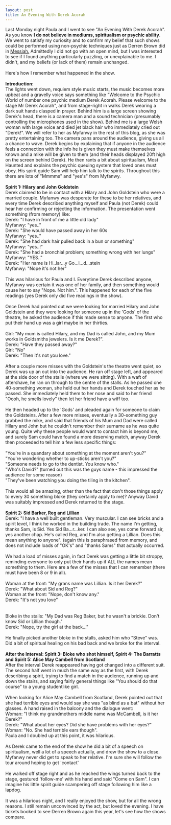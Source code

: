 ```yaml
--- 
layout: post
title: An Evening With Derek Acorah
---
```

Last Monday night Paula and I went to see "An Evening With Derek Acorah". As you know **I do not believe in mediums, spiritualism or psychic ability**. We went to satisfy my curiosity and to confirm my belief that such shows could be performed using non-psychic techniques just as Derren Brown did in [Messiah.](http://roysworld.co.uk/?p=2700) Admittedly I did not go with an open mind, but I was interested to see if I found anything particularly puzzling, or unexplainable to me. I didn't, and my beliefs (or lack of them) remain unchanged.<br /><br />Here's how I remember what happened in the show. <br /><br />**Introduction:**<br />The lights went down, requiem style music starts, the music becomes more upbeat and a gravelly voice says something like "Welcome to the Psychic World of number one psychic medium Derek Acorah. Please welcome to the stage Mr Derek Acorah", and from stage-right in walks Derek wearing a dark suit hands clasped in prayer. Behind him is a large screen showing Derek's head, there is a camera man and a sound technician (presumably controlling the microphones used in the show). Behind me is a large Welsh woman with large voice and died jet black hair who immediately cried out "Derek!". We will refer to her as Myfanwy in the rest of this blog, as she was pretty entertaining too. The camera pans around the audience, giving us all a chance to wave. Derek begins by explaining that if anyone in the audience feels a connection with the info he is given they must make themselves known and a mike will be given to them (and their heads displayed 20ft high on the screen behind Derek). He then rants a bit about spiritualism, Most Haunted and explains the psychic queuing system that loved ones must obey. His spirit guide Sam will help him talk to the spirits. Throughout this there are lots of "Mmmms" and "yes's" from Myfanwy.<br /><br />**Spirit 1: Hilary and John Goldstein**<br />Derek claimed to be in contact with a Hilary and John Goldstein who were a married couple. Myfanwy was desperate for these to be her relatives, and every time Derek described anything myself and Paula (not Derek) could hear her confirming or rejecting the information. The presentation went something (from memory) like:<br />Derek: "I have in front of me a little old lady"<br />Myfanwy: "yes.."<br />Derek: "She would have passed away in her 60s<br />Myfanwy: "yes.."<br />Derek: "She had dark hair pulled back in a bun or something"<br />Myfanwy: "yes..!"<br />Derek: "She had a bronchial problem; something wrong with her lungs"<br />Myfanwy: "YES.."<br />Derek: "Her name is Hi..lar...y Go...l...d...stein<br />Myfanwy: "Nope it's not her"<br /><br />This was hilarious for Paula and I. Everytime Derek described anyone, Myfanwy was certain it was one of her family, and then something would cause her to say "Nope. Not him.". This happened for each of the five readings (yes Derek only did five readings in the show).<br /><br />Once Derek had pointed out we were looking for married Hilary and John Goldstein and they were looking for someone up in the 'Gods' of the theatre, he asked the audience if this made sense to anyone. The first who put their hand up was a girl maybe in her thirties.<br /><br />Girl: "My mum is called Hilary, and my Dad is called John, and my Mum works in Goldsmiths jewelers. Is it me Derek?". <br />Derek: "Have they passed away?"<br />Girl: "No"<br />Derek: "Then it's not you love."<br /><br />After a couple more misses with the Goldstein's the theatre went quiet, so Derek was up an out into the audience. He ran off stage left, and appeared at the side door of the stalls (where we were sitting). With a waft of aftershave, he ran on through to the centre of the stalls. As he passed one 40-something woman, she held out her hands and Derek touched her as he passed. She immediately held them to her nose and said to her friend "Oooh, he smells lovely" then let her friend have a wiff too. <br /><br />He then headed up to the 'Gods' and pleaded again for someone to claim the Goldsteins. After a few more misses, eventually a 30-something guy grabbed the mike, and said that friends of his Mum and Dad were called Hilary and John but he couldn't remember their surname as he was quite young. Quite why these people would want to contact him is beyond me, and surely Sam could have found a more deserving match, anyway Derek then proceeded to tell him a few less specific things:<br /><br />"You're in a quandary about something at the moment aren't you?"<br />"You're wondering whether to up-sticks aren't you?"<br />"Someone needs to go to the dentist. You know who."<br />"Who's David?" (turned out this was the guys name - this impressed the audience for some reason)<br />"They've been watching you doing the tiling in the kitchen".<br /><br />This would all be amazing, other than the fact that don't those things apply to every 30 something bloke (they certainly apply to me)? Anyway David was suitably impressed and Derek returned to the stage.<br /><br />**Spirit 2: Sid Barker, Reg and Lillian**<br />Derek: "I have a well built gentleman. Very muscular. I can see bricks and a spirit level, I think he worked in the building trade. The name I'm getting, thanks Sam, is Sid. Yes Sid Ba...r...ker. I can also see, yes come forward sir, yes another chap. He's called Reg, and I'm also getting a Lillian. Does this mean anything to anyone". (again this is paraphrased from memory, and does not include loads of "OK's" and "thanks Sams" that actually occurred.<br /><br />We had a load of misses again, in fact Derek was getting a little bit stroppy, reminding everyone to only put their hands up if ALL the names mean something to them. Here are a few of the misses that I can remember (there must have been 8 or 9 in all).<br /><br />Woman at the front: "My grans name was Lillian. Is it her Derek?"<br />Derek: "What about Sid and Reg?"<br />Woman at the front: "Nope, don't know any."<br />Derek: "It's not you love"<br /><br /><br />Bloke in the stalls: "My Dad was Reg Baker, but he wasn't a brickie. Don't know Sid or Lillian though."<br />Derek: "Nope, try the girl at the back..."<br /><br />He finally picked another bloke in the stalls, asked him who "Steve" was. Did a bit of spiritual healing on his bad back and we broke for the interval.<br /><br />**After the Interval: Spirit 3: Bloke who shot himself, Spirit 4: The Barratts and Spirit 5: Alice May Cambell from Scotland**<br />After the interval Derek reappeared having got changed into a different suit. The second half went in much the same way as the first, with Derek describing a spirit, trying to find a match in the audience, running up and down the stairs, and saying fairly general things like "You should do that course" to a young studentlike girl.<br /><br />When looking for Alice May Cambell from Scotland, Derek pointed out that she had terrible eyes and would say she was "as blind as a bat" without her glasses. A hand raised in the balcony and the dialogue went:<br />Woman: "I think my grandmothers middle name was McCambell, is it her Derek?"<br />Derek: "What about her eyes? Did she have problems with her eyes?"<br />Woman: "No. She had terrible ears though".<br />Paula and I doubled up at this point, it was hilarious.<br /><br />As Derek came to the end of the show he did a bit of a speech on spiritualism, well a lot of a speech actually, and drew the show to a close. Myfanwy never did get to speak to her relative. I'm sure she will follow the tour around hoping to get 'contact'<br /><br />He walked off stage right and as he reached the wings turned back to the stage, gestured 'follow-me' with his hand and said "Come on Sam". I can imagine his little spirit guide scampering off stage following him like a lapdog.<br /><br />It was a hilarious night, and I really enjoyed the show, but for all the wrong reasons. I still remain unconvinced by the act, but loved the evening. I have tickets booked to see Derren Brown again this year, let's see how the shows compare.

